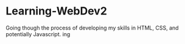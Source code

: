 # Learning-WebDev2
Going though the process of developing my skills in HTML, CSS, and potentially Javascript.
ing
